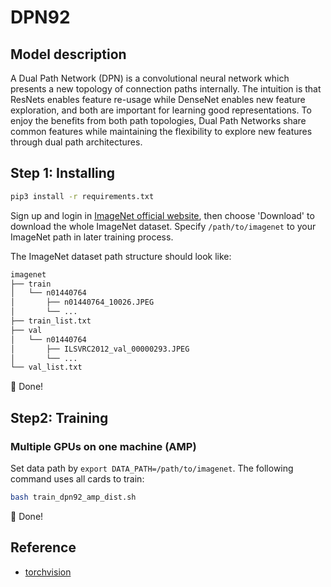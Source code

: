 # DPN92
## Model description
A Dual Path Network (DPN) is a convolutional neural network which presents a new topology of connection paths internally. The intuition is that ResNets enables feature re-usage while DenseNet enables new feature exploration, and both are important for learning good representations. To enjoy the benefits from both path topologies, Dual Path Networks share common features while maintaining the flexibility to explore new features through dual path architectures.

## Step 1: Installing
```bash
pip3 install -r requirements.txt
```

Sign up and login in [ImageNet official website](https://www.image-net.org/index.php), then choose 'Download' to download the whole ImageNet dataset. Specify `/path/to/imagenet` to your ImageNet path in later training process.

The ImageNet dataset path structure should look like:

```bash
imagenet
├── train
│   └── n01440764
│       ├── n01440764_10026.JPEG
│       └── ...
├── train_list.txt
├── val
│   └── n01440764
│       ├── ILSVRC2012_val_00000293.JPEG
│       └── ...
└── val_list.txt
```

:beers: Done!

## Step2: Training

### Multiple GPUs on one machine (AMP)
Set data path by `export DATA_PATH=/path/to/imagenet`. The following command uses all cards to train:

```bash
bash train_dpn92_amp_dist.sh
```

:beers: Done!


## Reference
- [torchvision](https://github.com/pytorch/vision/tree/main/references/classification)
